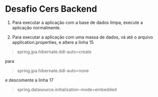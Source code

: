 # Desafio Cers Backend

1. Para executar a aplicação com a base de dados limpa, execute a aplicação normalmente.

2. Para executar a aplicação com uma massa de dados, vá até o arquivo application.properties, 
e altere a linha 15 

<blockquote>spring.jpa.hibernate.ddl-auto=create</blockquote> 

para 

<p><blockquote>spring.jpa.hibernate.ddl-auto=none</blockquote>

e descomente a linha 17 

<p><blockquote> spring.datasource.initialization-mode=embedded</blockquote>

